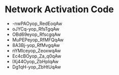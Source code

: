 # Network Activation Code
* -nwPAOyop_RedEoqAw
* oJYCq-yop_RfsTgqAw
* OBd69eyop_RfscgqAw
* MuPEPeyop_RfMFQqAw
* 8A3Bj-yop_RfMvgqAw
* nYMlceyop_ZeoxwqAw
* Ec4cBOyop_Za_q0qAw
* lXj44Oyop_ZbHpIqAw
* Dg1qH-yop_ZbHtUqAw